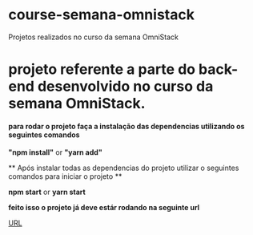 # course-semana-omnistack
Projetos realizados no curso da semana OmniStack



# projeto referente a parte do back-end desenvolvido no curso da semana OmniStack.




#### para rodar o projeto faça a instalação das dependencias utilizando os seguintes comandos 

**"npm install"** or **"yarn add"**

** Após instalar todas as dependencias do projeto utilizar o seguintes comandos para iniciar o projeto **

**npm start** or **yarn start**


**feito isso o projeto já deve estár rodando na seguinte url**

[URL](http://localhost:2020)
